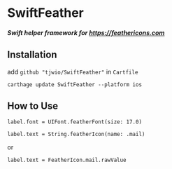 # SwiftFeather

##### Swift helper framework for https://feathericons.com

## Installation
add `github "tjwio/SwiftFeather"` in `Cartfile`

`carthage update SwiftFeather --platform ios`

## How to Use
`label.font = UIFont.featherFont(size: 17.0)`


`label.text = String.featherIcon(name: .mail)`

or

`label.text = FeatherIcon.mail.rawValue`
